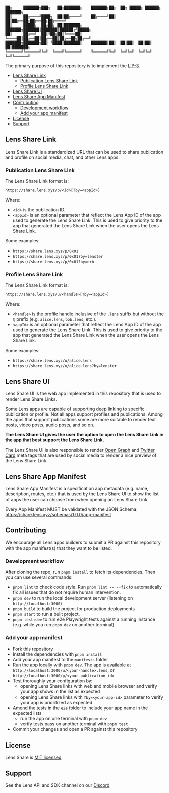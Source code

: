```

██╗     ███████╗███╗   ██╗███████╗    ███████╗██╗  ██╗ █████╗ ██████╗ ███████╗
██║     ██╔════╝████╗  ██║██╔════╝    ██╔════╝██║  ██║██╔══██╗██╔══██╗██╔════╝
██║     █████╗  ██╔██╗ ██║███████╗    ███████╗███████║███████║██████╔╝█████╗
██║     ██╔══╝  ██║╚██╗██║╚════██║    ╚════██║██╔══██║██╔══██║██╔══██╗██╔══╝
███████╗███████╗██║ ╚████║███████║    ███████║██║  ██║██║  ██║██║  ██║███████╗
╚══════╝╚══════╝╚═╝  ╚═══╝╚══════╝    ╚══════╝╚═╝  ╚═╝╚═╝  ╚═╝╚═╝  ╚═╝╚══════╝

```

The primary purpose of this repository is to implement the [LIP-3](https://github.com/lens-protocol/LIPs/pull/6).

- [Lens Share Link](#lens-share-link)
  - [Publication Lens Share Link](#publication-lens-share-link)
  - [Profile Lens Share Link](#profile-lens-share-link)
- [Lens Share UI](#lens-share-ui)
- [Lens Share App Manifest](#lens-share-app-manifest)
- [Contributing](#contributing)
  - [Development workflow](#development-workflow)
  - [Add your app manifest](#add-your-app-manifest)
- [License](#license)
- [Support](#support)

## Lens Share Link

Lens Share Link is a standardized URL that can be used to share publication and profile on social media, chat, and other Lens apps.

### Publication Lens Share Link

The Lens Share Link format is:

```
https://share.lens.xyz/p/<id>[?by=<appId>]

```

Where:

- `<id>` is the publication ID.
- `<appId>` is an optional parameter that reflect the Lens App ID of the app used to generate the Lens Share Link. This is used to give priority to the app that generated the Lens Share Link when the user opens the Lens Share Link.

Some examples:

- `https://share.lens.xyz/p/0x01`
- `https://share.lens.xyz/p/0x01?by=lenster`
- `https://share.lens.xyz/p/0x01?by=orb`

### Profile Lens Share Link

The Lens Share Link format is:

```
https://share.lens.xyz/u/<handle>[?by=<appId>]
```

Where:

- `<handle>` is the profile handle inclusive of the `.lens` suffix but without the `@` prefix (e.g. `alice.lens`, `bob.lens`, etc.).
- `<appId>` is an optional parameter that reflect the Lens App ID of the app used to generate the Lens Share Link. This is used to give priority to the app that generated the Lens Share Link when the user opens the Lens Share Link.

Some examples:

- `https://share.lens.xyz/u/alice.lens`
- `https://share.lens.xyz/u/alice.lens?by=lenster`

## Lens Share UI

Lens Share UI is the web app implemented in this repository that is used to render Lens Share Links.

Some Lens apps are capable of supporting deep linking to specific publication or profile. Not all apps support profiles and publications. Among the apps that support publications some are more suitable to render text posts, video posts, audio posts, and so on.

**The Lens Share UI gives the user the option to open the Lens Share Link in the app that best support the Lens Share Link.**

The Lens Share UI is also responsible to render [Open Graph](https://ogp.me/) and [Twitter Card](https://developer.twitter.com/en/docs/twitter-for-websites/cards/overview/markup) meta tags that are used by social media to render a nice preview of the Lens Share Link.

## Lens Share App Manifest

Lens Share App Manifest is a specification app metadata (e.g. name, description, routes, etc.) that is used by the Lens Share UI to show the list of apps the user can choose from when opening an Lens Share Link.

Every App Manifest MUST be validated with the JSON Schema: https://share.lens.xyz/schemas/1.0.0/app-manifest

## Contributing

We encourage all Lens apps builders to submit a PR against this repository with the app manifest(s) that they want to be listed.

### Development workflow

After cloning the repo, run `pnpm install` to fetch its dependencies. Then you can use several commands:

- `pnpm lint` to check code style. Run `pnpm lint -- --fix` to automatically fix all issues that do not require human intervention.
- `pnpm dev` to run the local development server (listening on `http://localhost:3000`)
- `pnpm build` to build the project for production deployments
- `pnpm start` to run a built project.
- `pnpm test:dev` to run e2e Playwright tests against a running instance (e.g. while you run `pnpm dev` on another terminal)

### Add your app manifest

- Fork this repository
- Install the dependencies with `pnpm install`
- Add your app manifest to the `manifests` folder
- Run the app locally with `pnpm dev`. The app is available at `http://localhost:3000/u/<your-handle>.lens`, or `http://localhost:3000/p/<your-publication-id>`
- Test thoroughly your configuration by:
  - opening Lens Share links with web and mobile browser and verify your app shows in the list as expected
  - opening Lens Share links with `?by=<your-app-id>` parameter to verify your app is prioritized as expected
- Amend the tests in the `e2e` folder to include your app name in the expected lists
  - run the app on one terminal with `pnpm dev`
  - verify tests pass on another terminal with `pnpm test`
- Commit your changes and open a PR against this repository

## License

Lens Share is [MIT licensed](./LICENSE)

## Support

See the Lens API and SDK channel on our [Discord](https://discord.gg/lensprotocol)

